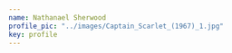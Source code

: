 ```yaml
---
name: Nathanael Sherwood
profile_pic: "../images/Captain_Scarlet_(1967)_1.jpg"
key: profile
---
```

